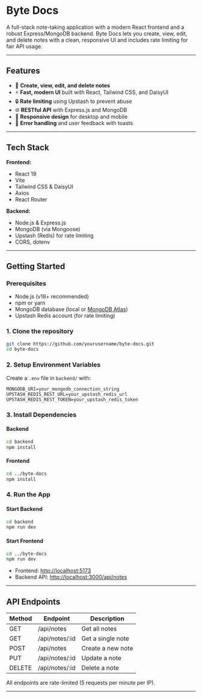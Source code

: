 # Byte Docs

A full-stack note-taking application with a modern React frontend and a robust Express/MongoDB backend. Byte Docs lets you create, view, edit, and delete notes with a clean, responsive UI and includes rate limiting for fair API usage.

---

## Features

- 📝 **Create, view, edit, and delete notes**
- ⚡ **Fast, modern UI** built with React, Tailwind CSS, and DaisyUI
- 🔒 **Rate limiting** using Upstash to prevent abuse
- 🌐 **RESTful API** with Express.js and MongoDB
- 📱 **Responsive design** for desktop and mobile
- 🚦 **Error handling** and user feedback with toasts

---

## Tech Stack

**Frontend:**
- React 19
- Vite
- Tailwind CSS & DaisyUI
- Axios
- React Router

**Backend:**
- Node.js & Express.js
- MongoDB (via Mongoose)
- Upstash (Redis) for rate limiting
- CORS, dotenv

---

## Getting Started

### Prerequisites
- Node.js (v18+ recommended)
- npm or yarn
- MongoDB database (local or [MongoDB Atlas](https://www.mongodb.com/cloud/atlas))
- Upstash Redis account (for rate limiting)

### 1. Clone the repository
```bash
git clone https://github.com/yourusername/byte-docs.git
cd byte-docs
```

### 2. Setup Environment Variables
Create a `.env` file in `backend/` with:
```env
MONGODB_URI=your_mongodb_connection_string
UPSTASH_REDIS_REST_URL=your_upstash_redis_url
UPSTASH_REDIS_REST_TOKEN=your_upstash_redis_token
```

### 3. Install Dependencies
#### Backend
```bash
cd backend
npm install
```
#### Frontend
```bash
cd ../byte-docs
npm install
```

### 4. Run the App
#### Start Backend
```bash
cd backend
npm run dev
```
#### Start Frontend
```bash
cd ../byte-docs
npm run dev
```

- Frontend: [http://localhost:5173](http://localhost:5173)
- Backend API: [http://localhost:3000/api/notes](http://localhost:3000/api/notes)

---

## API Endpoints

| Method | Endpoint              | Description           |
|--------|-----------------------|-----------------------|
| GET    | /api/notes            | Get all notes         |
| GET    | /api/notes/:id        | Get a single note     |
| POST   | /api/notes            | Create a new note     |
| PUT    | /api/notes/:id        | Update a note         |
| DELETE | /api/notes/:id        | Delete a note         |

All endpoints are rate-limited (5 requests per minute per IP).

---

